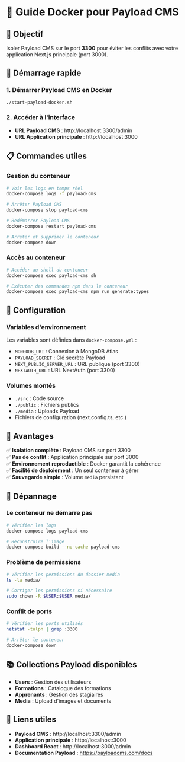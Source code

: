 # 🐳 Guide Docker pour Payload CMS

## 🎯 Objectif

Isoler Payload CMS sur le port **3300** pour éviter les conflits avec votre application Next.js principale (port 3000).

## 🚀 Démarrage rapide

### 1. Démarrer Payload CMS en Docker

```bash
./start-payload-docker.sh
```

### 2. Accéder à l'interface

- **URL Payload CMS** : http://localhost:3300/admin
- **URL Application principale** : http://localhost:3000

## 📋 Commandes utiles

### Gestion du conteneur

```bash
# Voir les logs en temps réel
docker-compose logs -f payload-cms

# Arrêter Payload CMS
docker-compose stop payload-cms

# Redémarrer Payload CMS
docker-compose restart payload-cms

# Arrêter et supprimer le conteneur
docker-compose down
```

### Accès au conteneur

```bash
# Accéder au shell du conteneur
docker-compose exec payload-cms sh

# Exécuter des commandes npm dans le conteneur
docker-compose exec payload-cms npm run generate:types
```

## 🔧 Configuration

### Variables d'environnement

Les variables sont définies dans `docker-compose.yml` :

- `MONGODB_URI` : Connexion à MongoDB Atlas
- `PAYLOAD_SECRET` : Clé secrète Payload
- `NEXT_PUBLIC_SERVER_URL` : URL publique (port 3300)
- `NEXTAUTH_URL` : URL NextAuth (port 3300)

### Volumes montés

- `./src` : Code source
- `./public` : Fichiers publics
- `./media` : Uploads Payload
- Fichiers de configuration (next.config.ts, etc.)

## 🎯 Avantages

✅ **Isolation complète** : Payload CMS sur port 3300  
✅ **Pas de conflit** : Application principale sur port 3000  
✅ **Environnement reproductible** : Docker garantit la cohérence  
✅ **Facilité de déploiement** : Un seul conteneur à gérer  
✅ **Sauvegarde simple** : Volume `media` persistant  

## 🚨 Dépannage

### Le conteneur ne démarre pas

```bash
# Vérifier les logs
docker-compose logs payload-cms

# Reconstruire l'image
docker-compose build --no-cache payload-cms
```

### Problème de permissions

```bash
# Vérifier les permissions du dossier media
ls -la media/

# Corriger les permissions si nécessaire
sudo chown -R $USER:$USER media/
```

### Conflit de ports

```bash
# Vérifier les ports utilisés
netstat -tulpn | grep :3300

# Arrêter le conteneur
docker-compose down
```

## 📚 Collections Payload disponibles

- **Users** : Gestion des utilisateurs
- **Formations** : Catalogue des formations  
- **Apprenants** : Gestion des stagiaires
- **Media** : Upload d'images et documents

## 🔗 Liens utiles

- **Payload CMS** : http://localhost:3300/admin
- **Application principale** : http://localhost:3000
- **Dashboard React** : http://localhost:3000/admin
- **Documentation Payload** : https://payloadcms.com/docs
